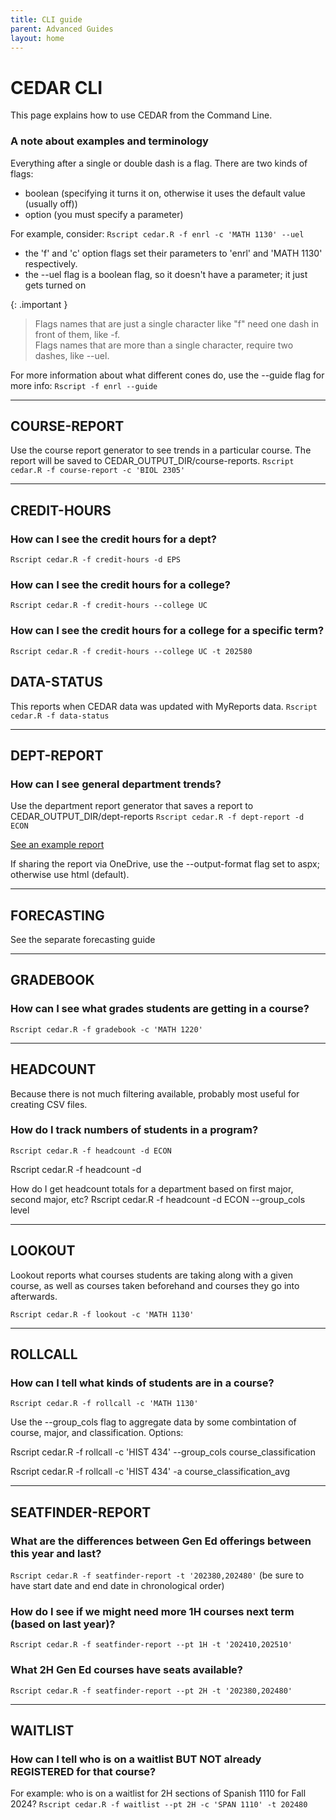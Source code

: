 ```yaml
---
title: CLI guide
parent: Advanced Guides 
layout: home
---
```


# CEDAR CLI

This page explains how to use CEDAR from the Command Line. 


### A note about examples and terminology
Everything after a single or double dash is a flag. There are two kinds of flags:  
- boolean (specifying it turns it on, otherwise it uses the default value (usually off)) 
- option (you must specify a parameter) 

For example, consider:  `Rscript cedar.R -f enrl -c 'MATH 1130' --uel`
- the 'f' and 'c' option flags set their parameters to 'enrl' and 'MATH 1130' respectively.
- the --uel flag is a boolean flag, so it doesn't have a parameter; it just gets turned on 

{: .important }
> Flags names that are just a single character like "f" need one dash in front of them, like -f.  
> Flags names that are more than a single character, require two dashes, like --uel. 
   

For more information about what different cones do, use the --guide flag for more info: 
`Rscript -f enrl --guide` 




--- 

## COURSE-REPORT 
Use the course report generator to see trends in a particular course. The report will be saved to CEDAR_OUTPUT_DIR/course-reports.
`Rscript cedar.R -f course-report -c 'BIOL 2305'`


---

## CREDIT-HOURS 

### How can I see the credit hours for a dept? 
`Rscript cedar.R -f credit-hours -d EPS` 

### How can I see the credit hours for a college?
 `Rscript cedar.R -f credit-hours --college UC`

### How can I see the credit hours for a college for a specific term?
 `Rscript cedar.R -f credit-hours --college UC -t 202580`

## DATA-STATUS 
This reports when CEDAR data was updated with MyReports data. 
`Rscript cedar.R -f data-status` 

---

## DEPT-REPORT 

### How can I see general department trends? 
Use the department report generator that saves a report to CEDAR_OUTPUT_DIR/dept-reports 
`Rscript cedar.R -f dept-report -d ECON` 

[See an example report](../ANTH.html)

If sharing the report via OneDrive, use the --output-format flag set to aspx; otherwise use html (default). 

---  

## FORECASTING 
See the separate forecasting guide 


---

## GRADEBOOK 

### How can I see what grades students are getting in a course? 
`Rscript cedar.R -f gradebook -c 'MATH 1220'` 

---


## HEADCOUNT 
Because there is not much filtering available, probably most useful for creating CSV files.

### How do I track numbers of students in a program? 
`Rscript cedar.R -f headcount -d ECON` 

Rscript cedar.R -f headcount -d 

How do I get headcount totals for a department based on first major, second major, etc? 
Rscript cedar.R -f headcount -d ECON --group_cols level 

---


## LOOKOUT 
Lookout reports what courses students are taking along with a given course, as well as courses taken beforehand and courses they go into afterwards. 

`Rscript cedar.R -f lookout -c 'MATH 1130'`

---   

## ROLLCALL 

### How can I tell what kinds of students are in a course? 
`Rscript cedar.R -f rollcall -c 'MATH 1130'` 

  
Use the --group_cols flag to aggregate data by some combintation of course, major, and classification. Options:   

Rscript cedar.R -f rollcall -c 'HIST 434' --group_cols course_classification 
 
Rscript cedar.R -f rollcall -c 'HIST 434' -a course_classification_avg 

---

## SEATFINDER-REPORT 

### What are the differences between Gen Ed offerings between this year and last? 
`Rscript cedar.R -f seatfinder-report -t '202380,202480'` (be sure to have start date and end date in chronological order) 

### How do I see if we might need more 1H courses next term (based on last year)? 
`Rscript cedar.R -f seatfinder-report --pt 1H -t '202410,202510'` 

### What 2H Gen Ed courses have seats available? 
`Rscript cedar.R -f seatfinder-report --pt 2H -t '202380,202480'` 

---

## WAITLIST 

### How can I tell who is on a waitlist BUT NOT already REGISTERED for that course? 
For example: who is on a waitlist for 2H sections of Spanish 1110 for Fall 2024? 
`Rscript cedar.R -f waitlist --pt 2H -c 'SPAN 1110' -t 202480` 

 

 

 